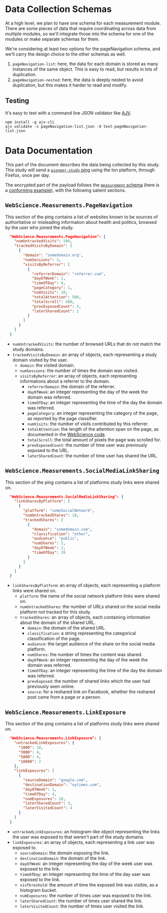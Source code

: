 # Data Collection Schemas
At a high level, we plan to have one schema for each measurement module.
There are some pieces of data that require coordinating across data from
multiple modules, so we'll integrate those into the schema for one of the
modules or make separate schemas for them.

We're considering at least two options for the pageNavigation schema, and we'll
carry the design choice to the other schemas as well.
1. `pageNavigation-list`: here, the data for each domain is stored as many instances of
the same object. This is easy to read, but results in lots of duplication.
2. `pageNavigation-nested`: here, the data is deeply nested to avoid duplication, but this
makes it harder to read and modify.

## Testing
It's easy to test with a command line JSON validator like [AJV](https://github.com/jessedc/ajv-cli).
```
npm install -g ajv-cli
ajv validate -s pageNavigation-list.json -d test-pageNavigation-list.json
```

# Data Documentation
This part of the document describes the data being collected by this study.
This study will send a [`pioneer-study` ping](https://firefox-source-docs.mozilla.org/toolkit/components/telemetry/data/pioneer-study.html) using the Ion platform, through Firefox, once per day.

The encrypted part of the payload follows the [`measurement` schema](measurements.1.schema.json) (here is a [conforming example](measurements.1.sample.pass.json)), with the following salient sections.

## `WebScience.Measurements.PageNavigation`
This section of the ping contains a list of websites known to be sources of authoritative or misleading information about health and politics, browsed by the user who joined the study.

```json
  "WebScience.Measurements.PageNavigation": {
    "numUntrackedVisits": 500,
    "trackedVisitsByDomain": [
      {
        "domain": "somedomain.org",
        "numSessions": 3,
        "visitsByReferrer": [
          {
            "referrerDomain": "referrer.com",
            "dayOfWeek": 1,
            "timeOfDay": 8,
            "pageCategory": 1,
            "numVisits": 10,
            "totalAttention": 500,
            "totalScroll": 400,
            "prevExposedCount": 3,
            "laterSharedCount": 1
          }
        ]
      }
    ]
  }
```

- `numUntrackedVisits`: the number of browsed URLs that do not match the study domains.
- `trackedVisitsByDomain`: an array of objects, each representing a study domain visited by the user.
   * `domain`: the visited domain.
   * `numSessions`: the number of times the domain was visited.
   * `visitsByReferrer`: an array of objects, each representing informations about a referrer to the domain.
       * `referrerDomain`: the domain of the referrer.
       * `dayOfWeek`: an integer representing the day of the week the domain was referred.
       * `timeOfDay`: an integer representing the time of the day the domain was referred.
       * `pageCategory`: an integer representing the category of the page, as reported by the page classifier.
       * `numVisits`: the number of visits contributed by this referrer.
       * `totalAttention`: the length of the attention span on the page, as documented in the [WebScience code](../WebScience/Utilities/PageEvents.js).
       * `totalScroll`: the total amount of pixels the page was scrolled for.
       * `prevExposedCount`: the number of time user was previously exposed to the URL.
       * `laterSharedCount`: the number of time user has shared the URL.

## `WebScience.Measurements.SocialMediaLinkSharing`
This section of the ping contains a list of platforms study links were shared on.

```json
  "WebScience.Measurements.SocialMediaLinkSharing": {
    "linkSharesByPlatform": [
      {
        "platform": "someSocialNetwork",
        "numUntrackedShares": 10,
        "trackedShares": [
          {
            "domain": "somedomain.com",
            "classification": "other",
            "audience": "public",
            "numShares": 2,
            "dayOfWeek": 2,
            "timeOfDay": 20
          }
        ]
      }
    ]
  }
```

- `linkSharesByPlatform`: an array of objects, each representing a platform links were shared on.
    * `platform`: the name of the social network platform links were shared on.
    * `numUntrackedShares`: the number of URLs shared on the social media platform not tracked for this study.
    * `trackedShares`: an array of objects, each containing information about the domain of the shared URL.
        * `domain`: the domain of the shared URL.
        * `classification`: a string representing the categorical classification of the page.
        * `audience`: the target audience of the share on the social media platform.
        * `numShares`: the number of times the content was shared.
        * `dayOfWeek`: an integer representing the day of the week the domain was referred.
        * `timeOfDay`: an integer representing the time of the day the domain was referred.
        * `prevExposed`: the number of shared links which the user had previously seen online.
        * `source`: for a reshared link on Facebook, whether the reshared post came from a page or a person.

## `WebScience.Measurements.LinkExposure`
This section of the ping contains a list of platforms study links were shared on.

```json
  "WebScience.Measurements.LinkExposure": {
    "untrackedLinkExposures": {
      "1000": 10,
      "3000": 4,
      "5000": 4,
      "10000": 2
    },
    "linkExposures": [
      {
        "sourceDomain": "google.com",
        "destinationDomain": "nytimes.com",
        "dayOfWeek": 1,
        "timeOfDay": 4,
        "numExposures": 10,
        "laterSharedCount": 3,
        "laterVisitedCount": 4
      }
    ]
  }
```

- `untrackedLinkExposures`: an histogram-like object representing the links the user was exposed to that weren't part of the study domains.
- `linkExposures`: an array of objects, each representing a link user was exposed to.
    * `sourceDomain`: the domain exposing the link.
    * `destinationDomain`: the domain of the link.
    * `dayOfWeek`: an integer representing the day of the week user was exposed to the link.
    * `timeOfDay`: an integer representing the time of the day user was exposed to the link.
    * `visThreshold`: the amount of time the exposed link was visible, as a histogram bucket.
    * `numExposures`: the number of times user was exposed to the link.
    * `laterSharedCount`: the number of times user shared the link.
    * `laterVisitedCount`: the number of times user visited the link.
